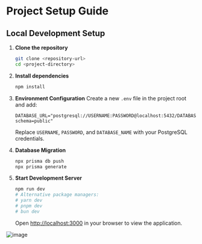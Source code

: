 # Project Setup Guide

## Local Development Setup

1. **Clone the repository**
    ```bash
    git clone <repository-url>
    cd <project-directory>
    ```

2. **Install dependencies**
    ```bash
    npm install
    ```

3. **Environment Configuration**
    Create a new `.env` file in the project root and add:
    ```env
    DATABASE_URL="postgresql://USERNAME:PASSWORD@localhost:5432/DATABASE_NAME?schema=public"
    ```
    Replace `USERNAME`, `PASSWORD`, and `DATABASE_NAME` with your PostgreSQL credentials.

4. **Database Migration**
    ```bash
    npx prisma db push
    npx prisma generate
    ```

5. **Start Development Server**
    ```bash
    npm run dev
    # Alternative package managers:
    # yarn dev
    # pnpm dev
    # bun dev
    ```
    Open [http://localhost:3000](http://localhost:3000) in your browser to view the application.

![image](https://github.com/user-attachments/assets/cac97222-d08a-4b0f-838a-9a41540cb0cb)
